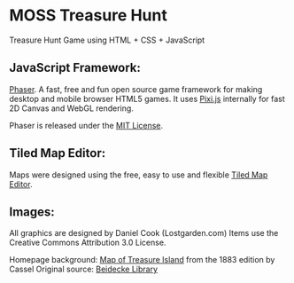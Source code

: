 MOSS Treasure Hunt
============

Treasure Hunt Game using HTML + CSS + JavaScript


JavaScript Framework:
-----------------
[Phaser](http://phaser.io/). A fast, free and fun open source game framework for making desktop and mobile browser HTML5 games. It uses [Pixi.js](https://github.com/GoodBoyDigital/pixi.js/) internally for fast 2D Canvas and WebGL rendering.


Phaser is released under the [MIT License](http://opensource.org/licenses/MIT).



Tiled Map Editor:
-----------------
Maps were designed using the free, easy to use and flexible [Tiled Map Editor](http://www.mapeditor.org/).


Images:
-----------------
All graphics are designed by Daniel Cook (Lostgarden.com)
Items use the Creative Commons Attribution 3.0 License.

Homepage background:
[Map of Treasure Island](http://en.wikipedia.org/wiki/File:Treasure-island-map.jpg) from the 1883 edition by Cassel
Original source: [Beidecke Library](http://brbl-dl.library.yale.edu/vufind/Record/3522527) 

